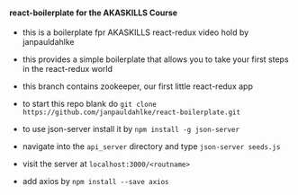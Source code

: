 #### react-boilerplate for the AKASKILLS Course
- this is a boilerplate fpr AKASKILLS react-redux video hold by janpauldahlke
- this provides a simple boilerplate that allows you to take your first steps in the react-redux world

- this branch contains zookeeper, our first little react-redux app

- to start this repo blank do ```git clone https://github.com/janpauldahlke/react-boilerplate.git```

- to use json-server install it by ```npm install -g json-server```
- navigate into the `api_server` directory and type ```json-server seeds.js```
- visit the server at `localhost:3000/<routname>`

- add axios by ```npm install --save axios```
